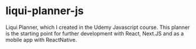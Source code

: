 # liqui-planner-js
Liqui Planner, which I created in the Udemy Javascript course. This planner is the starting point for further development with React, Next.JS and as a mobile app with ReactNative.
